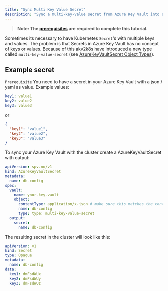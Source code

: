 ```yaml
---
title: "Sync Multi Key Value Secret"
description: "Sync a multi-key-value secret from Azure Key Vault into a Kubernetes Secret"
---
```


> **Note: The [prerequisites](../prerequisites) are required to complete this tutorial.**

Sometimes its necessary to have Kubernetes `Secret`'s with multiple keys and values. The problem
is that Secrets in Azure Key Vault has no concept of keys or values. Because of this akv2k8s
have introduced a new type called `multi-key-value-secret`
(see [AzureKeyVaultSecret Object Types](/reference/azure-key-vault-secret/#vault-object-types)).

## Example secret 

`Prerequisite` You need to have a secret in your Azure Key Vault with a json / yaml as value. Example values:

```yaml
key1: value1
key2: value2
key3: value3
```

or

```json
{
  "key1": "value1",
  "key2": "value2",
  "key3": "value3"
}
```
To sync your Azure Key Vault with the cluster create a AzureKeyVaultSecret with output:

```yaml
apiVersion: spv.no/v1
kind: AzureKeyVaultSecret
metadata:
  name: db-config
spec:
  vault:
    name: your-key-vault
    object:
      contentType: application/x-json # make sure this matches the content of the secret, can be either 'application/x-json' or 'application/x-yaml'
      name: db-config
      type: type: multi-key-value-secret
  output:
    secret:
      name: db-config
```
The resulting secret in the cluster will look like this: 
```yaml
apiVersion: v1
kind: Secret
type: Opaque
metadata:
  name: db-config
data:
  key1: dmFsdWUx
  key2: dmFsdWUy
  key3: dmFsdWUz
```

